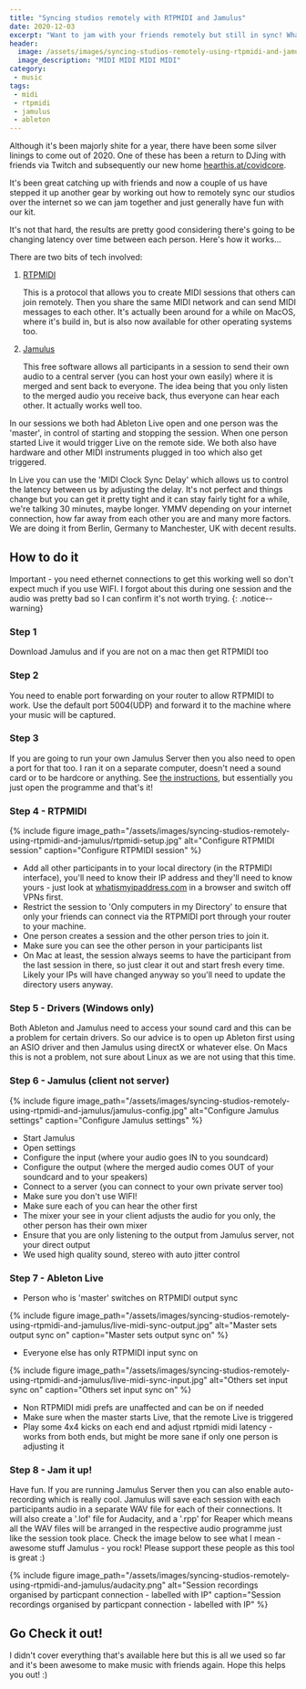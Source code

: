 ```yaml
---
title: "Syncing studios remotely with RTPMIDI and Jamulus"
date: 2020-12-03
excerpt: "Want to jam with your friends remotely but still in sync! What was once a distant dream now seems to be fairly easy thanks to some great free tools."
header:
  image: /assets/images/syncing-studios-remotely-using-rtpmidi-and-jamulus/header.jpg
  image_description: "MIDI MIDI MIDI MIDI"
category:
 - music
tags:
 - midi
 - rtpmidi
 - jamulus
 - ableton
---
```


Although it's been majorly shite for a year, there have been some silver linings to come out of 2020. One of these has been a return to DJing with friends via Twitch and subsequently our new home [hearthis.at/covidcore][1].

It's been great catching up with friends and now a couple of us have stepped it up another gear by working out how to remotely sync our studios over the internet so we can jam together and just generally have fun with our kit. 

It's not that hard, the results are pretty good considering there's going to be changing latency over time between each person. Here's how it works...



There are two bits of tech involved:

1. [RTPMIDI][2]
   
   This is a protocol that allows you to create MIDI sessions that others can join remotely. Then you share the same MIDI network and can send MIDI messages to each other. It's actually been around for a while on MacOS, where it's build in, but is also now available for other operating systems too.

2. [Jamulus][3]
   
   This free software allows all participants in a session to send their own audio to a central server (you can host your own easily) where it is merged and sent back to everyone. The idea being that you only listen to the merged audio you receive back, thus everyone can hear each other. It actually works well too.

In our sessions we both had Ableton Live open and one person was the 'master', in control of starting and stopping the session. When one person started Live it would trigger Live on the remote side. We both also have hardware and other MIDI instruments plugged in too which also get triggered. 

In Live you can use the 'MIDI Clock Sync Delay' which allows us to control the latency between us by adjusting the delay. It's not perfect and things change but you can get it pretty tight and it can stay fairly tight for a while, we're talking 30 minutes, maybe longer. YMMV depending on your internet connection, how far away from each other you are and many more factors. We are doing it from Berlin, Germany to Manchester, UK with decent results.

## How to do it

Important - you need ethernet connections to get this working well so don't expect much if you use WIFI. I forgot about this during one session and the audio was pretty bad so I can confirm it's not worth trying.
{: .notice--warning}

### Step 1
Download Jamulus and if you are not on a mac then get RTPMIDI too


### Step 2
You need to enable port forwarding on your router to allow RTPMIDI to work. Use the default port 5004(UDP) and forward it to the machine where your music will be captured.

### Step 3
If you are going to run your own Jamulus Server then you also need to open a port for that too. I ran it on a separate computer, doesn't need a sound card or to be hardcore or anything. See [the instructions][4], but essentially you just open the programme and that's it! 


### Step 4 - RTPMIDI
   
{% include figure image_path="/assets/images/syncing-studios-remotely-using-rtpmidi-and-jamulus/rtpmidi-setup.jpg" alt="Configure RTPMIDI session" caption="Configure RTPMIDI session" %}

* Add all other participants in to your local directory (in the RTPMIDI interface), you'll need to know their IP address and they'll need to know yours - just look at [whatismyipaddress.com][3] in a browser and switch off VPNs first.
* Restrict the session to 'Only computers in my Directory' to ensure that only your friends can connect via the RTPMIDI port through your router to your machine. 
* One person creates a session and the other person tries to join it. 
* Make sure you can see the other person in your participants list
* On Mac at least, the session always seems to have the participant from the last session in there, so just clear it out and start fresh every time. Likely your IPs will have changed anyway so you'll need to update the directory users anyway. 
   

### Step 5 - Drivers (Windows only) 
Both Ableton and Jamulus need to access your sound card and this can be a problem for certain drivers. So our advice is to open up Ableton first using an ASIO driver and then Jamulus using directX or whatever else. On Macs this is not a problem, not sure about Linux as we are not using that this time. 
    

### Step 6 - Jamulus (client not server)
   
{% include figure image_path="/assets/images/syncing-studios-remotely-using-rtpmidi-and-jamulus/jamulus-config.jpg" alt="Configure Jamulus settings" caption="Configure Jamulus settings" %}

* Start Jamulus
* Open settings
* Configure the input (where your audio goes IN to you soundcard)
* Configure the output (where the merged audio comes OUT of your soundcard and to your speakers)
* Connect to a server (you can connect to your own private server too)
* Make sure you don't use WIFI!
* Make sure each of you can hear the other first
* The mixer your see in your client adjusts the audio for you only, the other person has their own mixer
* Ensure that you are only listening to the output from Jamulus server, not your direct output
* We used high quality sound, stereo with auto jitter control
  

### Step 7 - Ableton Live
* Person who is 'master' switches on RTPMIDI output sync
  
{% include figure image_path="/assets/images/syncing-studios-remotely-using-rtpmidi-and-jamulus/live-midi-sync-output.jpg" alt="Master sets output sync on" caption="Master sets output sync on" %}

* Everyone else has only RTPMIDI input sync on

{% include figure image_path="/assets/images/syncing-studios-remotely-using-rtpmidi-and-jamulus/live-midi-sync-input.jpg" alt="Others set input sync on" caption="Others set input sync on" %}

* Non RTPMIDI midi prefs are unaffected and can be on if needed
* Make sure when the master starts Live, that the remote Live is triggered
* Play some 4x4 kicks on each end and adjust rtpmidi midi latency - works from both ends, but might be more sane if only one person is adjusting it

### Step 8 - Jam it up!
Have fun. If you are running Jamulus Server then you can also enable auto-recording which is really cool. Jamulus will save each session with each participants audio in a separate WAV file for each of their connections. It will also create a '.lof' file for Audacity, and a '.rpp' for Reaper which means all the WAV files will be arranged in the respective audio programme just like the session took place. Check the image below to see what I mean - awesome stuff Jamulus - you rock! Please support these people as this tool is great :)

{% include figure image_path="/assets/images/syncing-studios-remotely-using-rtpmidi-and-jamulus/audacity.png" alt="Session recordings organised by particpant connection - labelled with IP" caption="Session recordings organised by particpant connection - labelled with IP" %}
   
## Go Check it out!
I didn't cover everything that's available here but this is all we used so far and it's been awesome to make music with friends again. Hope this helps you out! :)





[1]: https://hearthis.at/covidcore
[2]: https://en.wikipedia.org/wiki/RTP-MIDI
[3]: https://jamulus.io/
[4]: https://jamulus.io/wiki/Running-a-Server
[5]: https://www.whatismyipaddress.com